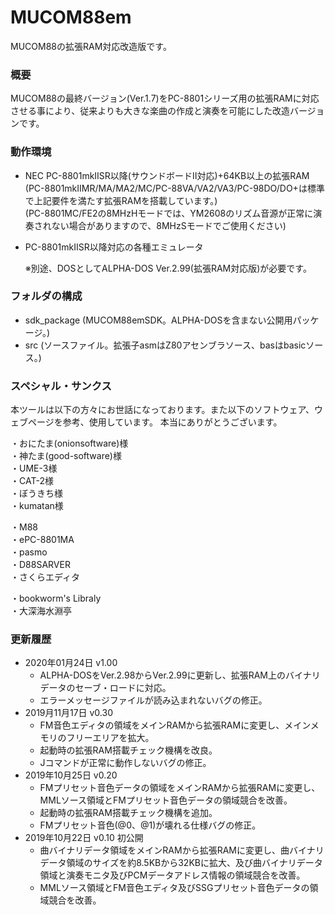 # MUCOM88em

MUCOM88の拡張RAM対応改造版です。

### 概要

MUCOM88の最終バージョン(Ver.1.7)をPC-8801シリーズ用の拡張RAMに対応させる事により、従来よりも大きな楽曲の作成と演奏を可能にした改造バージョンです。<br>

### 動作環境

- NEC PC-8801mkⅡSR以降(サウンドボードⅡ対応)+64KB以上の拡張RAM<br>
  (PC-8801mkⅡMR/MA/MA2/MC/PC-88VA/VA2/VA3/PC-98DO/DO+は標準で上記要件を満たす拡張RAMを搭載しています。)<br>
  (PC-8801MC/FE2の8MHzHモードでは、YM2608のリズム音源が正常に演奏されない場合がありますので、8MHzSモードでご使用ください)<br>
- PC-8801mkⅡSR以降対応の各種エミュレータ<br>

  ※別途、DOSとしてALPHA-DOS Ver.2.99(拡張RAM対応版)が必要です。

### フォルダの構成

- sdk_package (MUCOM88emSDK。ALPHA-DOSを含まない公開用パッケージ。)
- src (ソースファイル。拡張子asmはZ80アセンブラソース、basはbasicソース。)

### スペシャル・サンクス
本ツールは以下の方々にお世話になっております。また以下のソフトウェア、ウェブページを参考、使用しています。
本当にありがとうございます。

・おにたま(onionsoftware)様<br>
・神たま(good-software)様<br>
・UME-3様<br>
・CAT-2様<br>
・ぼうきち様<br>
・kumatan様<br>

・M88<br>
・ePC-8801MA<br>
・pasmo<br>
・D88SARVER<br>
・さくらエディタ<br>

・bookworm's Libraly<br>
・大深海水淵亭<br>

### 更新履歴

- 2020年01月24日 v1.00
    - ALPHA-DOSをVer.2.98からVer.2.99に更新し、拡張RAM上のバイナリデータのセーブ・ロードに対応。<br>
    - エラーメッセージファイルが読み込まれないバグの修正。<br>
- 2019月11月17日 v0.30<br>
    - FM音色エディタの領域をメインRAMから拡張RAMに変更し、メインメモリのフリーエリアを拡大。<br>
    - 起動時の拡張RAM搭載チェック機構を改良。<br>
    - Jコマンドが正常に動作しないバグの修正。<br>
- 2019年10月25日 v0.20<br>
    - FMプリセット音色データの領域をメインRAMから拡張RAMに変更し、MMLソース領域とFMプリセット音色データの領域競合を改善。<br>
    - 起動時の拡張RAM搭載チェック機構を追加。<br>
    - FMプリセット音色(@0、@1)が壊れる仕様バグの修正。<br>
- 2019年10月22日 v0.10 初公開<br>
    - 曲バイナリデータ領域をメインRAMから拡張RAMに変更し、曲バイナリデータ領域のサイズを約8.5KBから32KBに拡大、及び曲バイナリデータ領域と演奏モニタ及びPCMデータアドレス情報の領域競合を改善。<br>
    - MMLソース領域とFM音色エディタ及びSSGプリセット音色データの領域競合を改善。<br>
